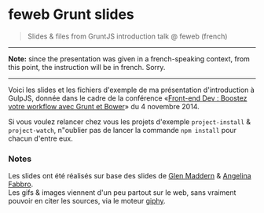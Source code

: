 # feweb Grunt slides

> Slides & files from GruntJS introduction talk @ feweb (french)

* * *

**Note:** since the presentation was given in a french-speaking context, from this point, the instruction will be in french. Sorry.

* * *

Voici les slides et les fichiers d'exemple de ma présentation d'introduction à GulpJS, donnée dans le cadre de la conférence «[Front-end Dev : Boostez votre workflow avec Grunt et Bower](http://www.lafeweb.be/fiche-agenda/front-end-dev-boostez-votre-workflow-avec-grunt-et-bower)» du 4 novembre 2014.

Si vous voulez relancer chez vous les projets d'exemple `project-install` & `project-watch`, n"oublier pas de lancer la commande `npm install` pour chacun d'entre eux.

### Notes

Les slides ont été réalisés sur base des slides de [Glen Maddern](https://github.com/geelen/web-directions-talk) & [Angelina Fabbro](https://github.com/afabbro/jsconf2013).  
Les gifs & images viennent d'un peu partout sur le web, sans vraiment pouvoir en citer les sources, via le moteur [giphy](http://giphy.com).

